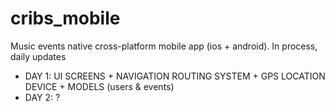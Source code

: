 # cribs_mobile
Music events native cross-platform mobile app (ios + android). In process, daily updates

- DAY 1: UI SCREENS + NAVIGATION ROUTING SYSTEM + GPS LOCATION DEVICE + MODELS (users & events)
- DAY 2: ?

